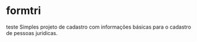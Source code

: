 # formtri
teste
Simples projeto de cadastro com informações básicas para o cadastro de pessoas juridicas. 

